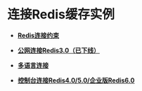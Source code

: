 # 连接Redis缓存实例<a name="ZH-CN_TOPIC_0148195336"></a>

-   **[Redis连接约束](Redis连接约束.md)**  

-   **[公网连接Redis3.0（已下线）](公网连接Redis3-0（已下线）.md)**  

-   **[多语言连接](多语言连接.md)**  

-   **[控制台连接Redis4.0/5.0/企业版Redis6.0](控制台连接Redis4-0-5-0-企业版Redis6-0.md)**  


